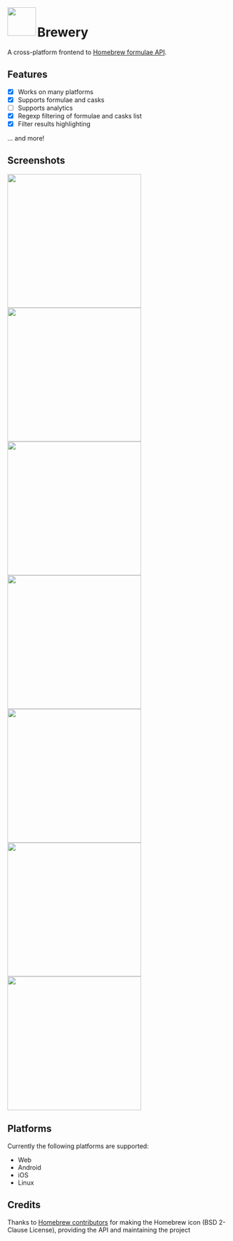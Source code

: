 <img align="left" width="64" height="64" src="icons/icon.png">
<h1>Brewery</h1>

A cross-platform frontend to [Homebrew formulae API](https://formulae.brew.sh).

## Features

- [x] Works on many platforms
- [x] Supports formulae and casks
- [ ] Supports analytics
- [x] Regexp filtering of formulae and casks list
- [x] Filter results highlighting

... and more!

## Screenshots

<img src="screenshots/flutter_01.png" width=300><img src="screenshots/flutter_02.png" width=300><img src="screenshots/flutter_03.png" width=300><img src="screenshots/flutter_04.png" width=300><img src="screenshots/flutter_05.png" width=300><img src="screenshots/flutter_06.png" width=300><img src="screenshots/flutter_07.png" width=300>

## Platforms

Currently the following platforms are supported:
- Web
- Android
- iOS
- Linux

## Credits

Thanks to <a href="https://brew.sh" title="brew">Homebrew contributors</a> for making the Homebrew icon (BSD 2-Clause License), providing the API and maintaining the project
